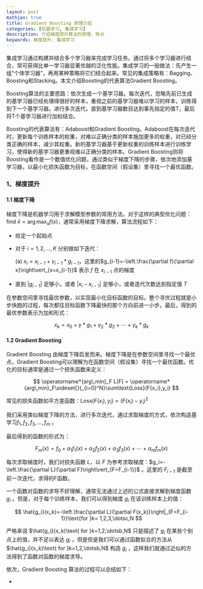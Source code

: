 ```yaml
---
layout: post
mathjax: true
title: Gradient Boosting 原理介绍
categories: [机器学习, 集成学习]
description: 介绍梯度提升算法的原理、特点
keywords: 梯度提升, 集成学习
---
```


集成学习通过构建并结合多个学习器来完成学习任务。通过将多个学习器进行结合，常可获得比单一学习器显著优越的泛化性能。集成学习的一般做法：先产生一组“个体学习器”，再用某种策略将它们结合起来。常见的集成策略有：Bagging、Boosting和Stacking。本文介绍Boosting的代表算法Gradient Boosting。

Boosting算法的主要思路：依次生成一个基学习器。每次迭代，忽略先前已生成的基学习器已经处理得很好的样本，重视之前的基学习器难以学习的样本，训练得到下一个基学习器。进行多次迭代，直到基学习器数目达到事先指定的值T，最后将T个基学习器进行加权结合。

Boosting的代表算法有：Adaboost和Gradient Boosting。Adaboost在每次迭代时，更新每个训练样本的权重，对难以正确分类的样本施加更多的权重，对已经分类正确的样本，减少其权重。新的基学习器基于更新权重的训练样本进行训练学习，使得新的基学习器更重视难以正确分类的样本。Gradient Boosting则将Boosting看作是一个数值优化问题，通过类似于梯度下降的步骤，依次地添加基学习器，以最小化损失函数为目标，在函数空间（假设集）里寻找一个最优函数。

### 1、梯度提升

#### 1.1 梯度下降

梯度下降是机器学习用于求解模型参数的常用方法。对于这样的典型优化问题：find $\hat{x}=\operatorname*{arg\,max}_x f(x)$，通常采用梯度下降求解，算法流程如下：

* 给定一个起始点

* 对于 $i=1,2,\dotsc,K$ 分别做如下迭代：

  (a)  $x_i=x_{i-1}+\gamma_{i-1}* g_{i-1}$，这里的$g_{i-1}=-\left.\frac{\partial f}{\partial x}\right\vert_{x=x_{i-1}}$ 表示 $f$ 在 $x_{i-1}$ 点的梯度

* 直到 $\vert g_{i-1}\vert$ 足够小，或者 $\vert x_i - x_{i-1}\vert$ 足够小，或者迭代次数达到指定值 $T$

在参数空间里寻找最优参数，以实现最小化目标函数的目标。整个寻优过程就是小步快跑的过程，每次都往目标函数下降最快的那个方向前进一小步。最后，得到的最优参数表示为加和形式：

$$
x_k=x_0+\gamma * g_1+\gamma_2 * g_2+\dotsb+\gamma_k*g_k
$$

#### 1.2 Gradient Boosting

Gradient Boosting 由梯度下降启发而来。梯度下降是在参数空间里寻找一个最优点，Gradient Boosting可以理解为在函数空间（假设集）寻找一个最优函数。优化的目标通常是通过一个损失函数来定义：

$$
\operatorname*{arg\,min}_F L(F) = \operatorname*{arg\,min}_F\sideset{}{_{i=0}^N}\sum\text{Loss}(F(x_i),y_i)
$$

常见的损失函数如平方差函数：$\text{Loss}(F(x_i),y_i)=(F(x_i)-y_i)^2$

我们采用类似梯度下降的方法，进行多次迭代，通过求取梯度的方式，依次构造基学习$f_1,f_2,f_3,\dotsc,f_m$ 。

最后得到的函数的形式为：

$$
F_m(x)=f_0+\alpha_1f_1(x)+\alpha_2f_2(x)+\alpha_3f_3(x)+\dotsb+\alpha_mf_m(x)
$$

每次求取梯度时，我们对损失函数 $L$，以 $F$ 为参考求取梯度：$g_i=-\left.\frac{\partial L}{\partial F}\right\vert_{F=F_{i-1}}$ 。这里的 $F_{i-1}$ 是截至前一次迭代，求得的F函数。

一个函数对函数的求导不好理解，通常无法通过上述的公式直接求解到梯度函数 $g_i$ 。但是，对于每个训练样本，我们可以得到梯度 $g_i$ 在该训练样本上的值：

$$
\hat{g_i}(x_k)=-\left.\frac{\partial L}{\partial F(x_k)}\right|_{F=F_{i-1}}\text{for }k= 1,2,3,\dotsc,N
$$

严格来说 $\hat{g_i}(x_k)\text{ for }k=1,2,\dotsb,N$ 只是描述了 $g_i$ 在某些个别点上的值，并不足以表达 $g_i$ ，但是但是我们可以通过函数拟合的方法从 $\hat{g_i}(x_k)\text{ for }k=1,2,\dotsb,N$ 构造 $g_i$ ，这样我们就通过近似的方法得到了函数对函数的梯度求导。

依次，Gradient Boosting 算法的过程可以总结如下：

* ​



